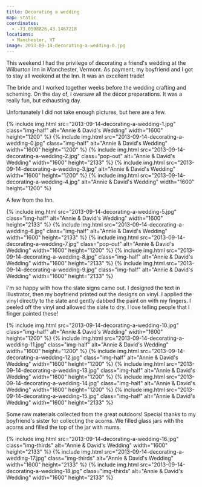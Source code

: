 ```yaml
---
title: Decorating a wedding
map: static
coordinates:
  - -73.0598826,43.1467218
locations:
  - Manchester, VT
image: 2013-09-14-decorating-a-wedding-0.jpg
---
```


This weekend I had the privilege of decorating a friend's wedding at the Wilburton Inn in Manchester, Vermont. As payment, my boyfriend and I got to stay all weekend at the Inn. It was an excellent trade!

The bride and I worked together weeks before the wedding crafting and scheming. On the day of, I oversaw all the décor preparations. It was a really fun, but exhausting day.

Unfortunately I did not take enough pictures, but here are a few.

<div class="photos">

{% include img.html src="2013-09-14-decorating-a-wedding-1.jpg"  class="img-half" alt="Annie &amp; David's Wedding" width="1600" height="1200" %}
{% include img.html src="2013-09-14-decorating-a-wedding-0.jpg" class="img-half" alt="Annie &amp; David's Wedding" width="1600" height="1200" %}
{% include img.html src="2013-09-14-decorating-a-wedding-2.jpg" class="pop-out" alt="Annie &amp; David's Wedding" width="1600" height="2133" %}
{% include img.html src="2013-09-14-decorating-a-wedding-3.jpg"  alt="Annie &amp; David's Wedding" width="1600" height="1200" %}
{% include img.html src="2013-09-14-decorating-a-wedding-4.jpg"  alt="Annie &amp; David's Wedding" width="1600" height="1200" %}

</div>

A few from the Inn.

<div class="photos">

{% include img.html src="2013-09-14-decorating-a-wedding-5.jpg" class="img-half" alt="Annie &amp; David's Wedding" width="1600" height="2133" %}
{% include img.html src="2013-09-14-decorating-a-wedding-6.jpg"  class="img-half" alt="Annie &amp; David's Wedding" width="1600" height="2133" %}
{% include img.html src="2013-09-14-decorating-a-wedding-7.jpg" class="pop-out" alt="Annie &amp; David's Wedding" width="1600" height="1200" %}
{% include img.html src="2013-09-14-decorating-a-wedding-8.jpg" class="img-half" alt="Annie &amp; David's Wedding" width="1600" height="2133" %}
{% include img.html src="2013-09-14-decorating-a-wedding-9.jpg"  class="img-half" alt="Annie &amp; David's Wedding" width="1600" height="2133" %}

</div>

I'm so happy with how the slate signs came out. I designed the text in Illustrator, then my boyfriend printed out the designs on vinyl. I applied the vinyl directly to the slate and gently dabbed the paint on with my fingers. I peeled off the vinyl and allowed the slate to dry. I love telling people that I finger painted these!

<div class="photos">

{% include img.html src="2013-09-14-decorating-a-wedding-10.jpg" class="img-half" alt="Annie &amp; David's Wedding" width="1600" height="1200" %}
{% include img.html src="2013-09-14-decorating-a-wedding-11.jpg" class="img-half" alt="Annie &amp; David's Wedding" width="1600" height="1200" %}
{% include img.html src="2013-09-14-decorating-a-wedding-12.jpg" class="img-half" alt="Annie &amp; David's Wedding" width="1600" height="1200" %}
{% include img.html src="2013-09-14-decorating-a-wedding-13.jpg" class="img-half" alt="Annie &amp; David's Wedding" width="1600" height="1200" %}
{% include img.html src="2013-09-14-decorating-a-wedding-14.jpg" class="img-half" alt="Annie &amp; David's Wedding" width="1600" height="1200" %}
{% include img.html src="2013-09-14-decorating-a-wedding-15.jpg" class="img-half" alt="Annie &amp; David's Wedding" width="1600" height="2133" %}

</div>

Some raw materials collected from the great outdoors! Special thanks to my boyfriend's sister for collecting the acorns. We filled glass jars with the acorns and filled the top of the jar with mums.

<div class="photos">

{% include img.html src="2013-09-14-decorating-a-wedding-16.jpg" class="img-thirds" alt="Annie &amp; David's Wedding" width="1600" height="2133" %}
{% include img.html src="2013-09-14-decorating-a-wedding-17.jpg" class="img-thirds" alt="Annie &amp; David's Wedding" width="1600" height="2133" %}
{% include img.html src="2013-09-14-decorating-a-wedding-18.jpg" class="img-thirds" alt="Annie &amp; David's Wedding" width="1600" height="2133" %}

</div>

